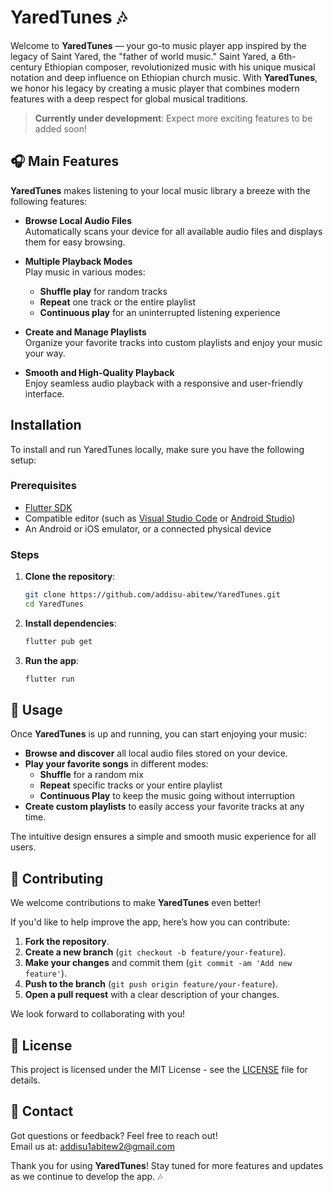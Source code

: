 # YaredTunes 🎶

Welcome to **YaredTunes** — your go-to music player app inspired by the legacy of Saint Yared, the "father of world music." Saint Yared, a 6th-century Ethiopian composer, revolutionized music with his unique musical notation and deep influence on Ethiopian church music. With **YaredTunes**, we honor his legacy by creating a music player that combines modern features with a deep respect for global musical traditions.

> **Currently under development**: Expect more exciting features to be added soon!


## 🎧 Main Features

**YaredTunes** makes listening to your local music library a breeze with the following features:

- **Browse Local Audio Files**  
  Automatically scans your device for all available audio files and displays them for easy browsing.
  
- **Multiple Playback Modes**  
  Play music in various modes:  
  - **Shuffle play** for random tracks  
  - **Repeat** one track or the entire playlist  
  - **Continuous play** for an uninterrupted listening experience

- **Create and Manage Playlists**  
  Organize your favorite tracks into custom playlists and enjoy your music your way.

- **Smooth and High-Quality Playback**  
  Enjoy seamless audio playback with a responsive and user-friendly interface.

## Installation

To install and run YaredTunes locally, make sure you have the following setup:

### Prerequisites
- [Flutter SDK](https://flutter.dev/docs/get-started/install)
- Compatible editor (such as [Visual Studio Code](https://code.visualstudio.com/) or [Android Studio](https://developer.android.com/studio))
- An Android or iOS emulator, or a connected physical device

### Steps
1. **Clone the repository**:
   ```bash
   git clone https://github.com/addisu-abitew/YaredTunes.git
   cd YaredTunes
2. **Install dependencies**:
   ```bash
   flutter pub get
3. **Run the app**:
   ```bash
   flutter run
## 🚀 Usage

Once **YaredTunes** is up and running, you can start enjoying your music:

- **Browse and discover** all local audio files stored on your device.
- **Play your favorite songs** in different modes:
  - **Shuffle** for a random mix
  - **Repeat** specific tracks or your entire playlist
  - **Continuous Play** to keep the music going without interruption
- **Create custom playlists** to easily access your favorite tracks at any time.

The intuitive design ensures a simple and smooth music experience for all users.

## 🤝 Contributing

We welcome contributions to make **YaredTunes** even better!

If you'd like to help improve the app, here’s how you can contribute:

1. **Fork the repository**.
2. **Create a new branch** (`git checkout -b feature/your-feature`).
3. **Make your changes** and commit them (`git commit -am 'Add new feature'`).
4. **Push to the branch** (`git push origin feature/your-feature`).
5. **Open a pull request** with a clear description of your changes.

We look forward to collaborating with you!

## 📜 License

This project is licensed under the MIT License - see the [LICENSE](LICENSE) file for details.

## 📧 Contact

Got questions or feedback? Feel free to reach out!  
Email us at: [addisu1abitew2@gmail.com](mailto:addisu1abitew2@gmail.com)

Thank you for using **YaredTunes**! Stay tuned for more features and updates as we continue to develop the app. 🎶
